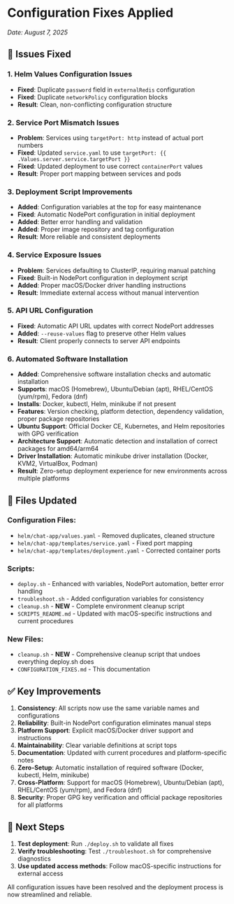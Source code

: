 # Configuration Fixes Applied
*Date: August 7, 2025*

## 🔧 Issues Fixed

### 1. **Helm Values Configuration Issues**
- **Fixed**: Duplicate `password` field in `externalRedis` configuration
- **Fixed**: Duplicate `networkPolicy` configuration blocks
- **Result**: Clean, non-conflicting configuration structure

### 2. **Service Port Mismatch Issues**
- **Problem**: Services using `targetPort: http` instead of actual port numbers
- **Fixed**: Updated `service.yaml` to use `targetPort: {{ .Values.server.service.targetPort }}`
- **Fixed**: Updated deployment to use correct `containerPort` values
- **Result**: Proper port mapping between services and pods

### 3. **Deployment Script Improvements**
- **Added**: Configuration variables at the top for easy maintenance
- **Fixed**: Automatic NodePort configuration in initial deployment
- **Added**: Better error handling and validation
- **Added**: Proper image repository and tag configuration
- **Result**: More reliable and consistent deployments

### 4. **Service Exposure Issues**
- **Problem**: Services defaulting to ClusterIP, requiring manual patching
- **Fixed**: Built-in NodePort configuration in deployment script
- **Added**: Proper macOS/Docker driver handling instructions
- **Result**: Immediate external access without manual intervention

### 5. **API URL Configuration**
- **Fixed**: Automatic API URL updates with correct NodePort addresses
- **Added**: `--reuse-values` flag to preserve other Helm values
- **Result**: Client properly connects to server API endpoints

### 6. **Automated Software Installation**
- **Added**: Comprehensive software installation checks and automatic installation
- **Supports**: macOS (Homebrew), Ubuntu/Debian (apt), RHEL/CentOS (yum/rpm), Fedora (dnf)
- **Installs**: Docker, kubectl, Helm, minikube if not present
- **Features**: Version checking, platform detection, dependency validation, proper package repositories
- **Ubuntu Support**: Official Docker CE, Kubernetes, and Helm repositories with GPG verification
- **Architecture Support**: Automatic detection and installation of correct packages for amd64/arm64
- **Driver Installation**: Automatic minikube driver installation (Docker, KVM2, VirtualBox, Podman)
- **Result**: Zero-setup deployment experience for new environments across multiple platforms

## 📁 Files Updated

### Configuration Files:
- `helm/chat-app/values.yaml` - Removed duplicates, cleaned structure
- `helm/chat-app/templates/service.yaml` - Fixed port mapping
- `helm/chat-app/templates/deployment.yaml` - Corrected container ports

### Scripts:
- `deploy.sh` - Enhanced with variables, NodePort automation, better error handling
- `troubleshoot.sh` - Added configuration variables for consistency
- `cleanup.sh` - **NEW** - Complete environment cleanup script
- `SCRIPTS_README.md` - Updated with macOS-specific instructions and current procedures

### New Files:
- `cleanup.sh` - **NEW** - Comprehensive cleanup script that undoes everything deploy.sh does
- `CONFIGURATION_FIXES.md` - This documentation

## ✅ Key Improvements

1. **Consistency**: All scripts now use the same variable names and configurations
2. **Reliability**: Built-in NodePort configuration eliminates manual steps
3. **Platform Support**: Explicit macOS/Docker driver support and instructions
4. **Maintainability**: Clear variable definitions at script tops
5. **Documentation**: Updated with current procedures and platform-specific notes
6. **Zero-Setup**: Automatic installation of required software (Docker, kubectl, Helm, minikube)
7. **Cross-Platform**: Support for macOS (Homebrew), Ubuntu/Debian (apt), RHEL/CentOS (yum/rpm), and Fedora (dnf)
8. **Security**: Proper GPG key verification and official package repositories for all platforms

## 🚀 Next Steps

1. **Test deployment**: Run `./deploy.sh` to validate all fixes
2. **Verify troubleshooting**: Test `./troubleshoot.sh` for comprehensive diagnostics
3. **Use updated access methods**: Follow macOS-specific instructions for external access

All configuration issues have been resolved and the deployment process is now streamlined and reliable.
